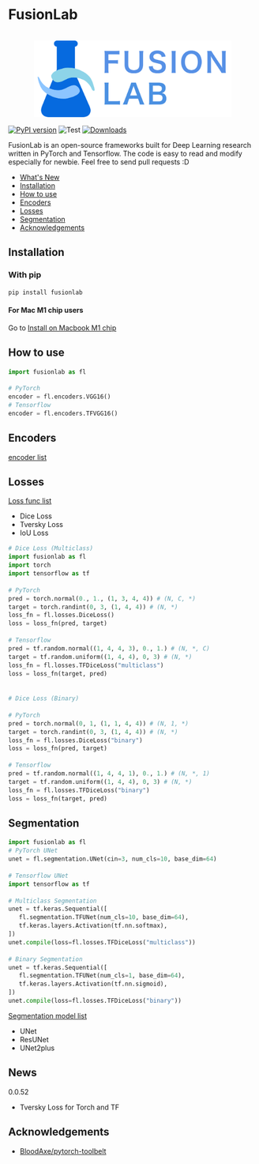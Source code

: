 # FusionLab

<p align="center">
    <br>
    <img src="assets/imgs/fusionlab_banner.png" width="400"/>
    <br>
<p>

[![PyPI version](https://badge.fury.io/py/fusionlab.svg)](https://badge.fury.io/py/fusionlab) ![Test](https://github.com/taipingeric/fusionlab/actions/workflows/python-app.yml/badge.svg)  [![Downloads](https://static.pepy.tech/badge/fusionlab)](https://pepy.tech/project/fusionlab)

FusionLab is an open-source frameworks built for Deep Learning research written in PyTorch and Tensorflow. The code is easy to read and modify 
especially for newbie. Feel free to send pull requests :D

* [What's New](#News)
* [Installation](#Installation)
* [How to use](#How-to-use)
* [Encoders](#Encoders)
* [Losses](#Losses)
* [Segmentation](#Segmentation)
* [Acknowledgements](#Acknowledgements)

## Installation

### With pip

```bash
pip install fusionlab
```

#### For Mac M1 chip users
Go to [Install on Macbook M1 chip](./configs/Install%20on%20Macbook%20M1.md) 

## How to use

```python
import fusionlab as fl

# PyTorch
encoder = fl.encoders.VGG16()
# Tensorflow
encoder = fl.encoders.TFVGG16()

```

## Encoders

[encoder list](fusionlab/encoders/README.md)

## Losses

[Loss func list](fusionlab/losses/README.md)
* Dice Loss
* Tversky Loss
* IoU Loss


```python
# Dice Loss (Multiclass)
import fusionlab as fl
import torch
import tensorflow as tf

# PyTorch
pred = torch.normal(0., 1., (1, 3, 4, 4)) # (N, C, *)
target = torch.randint(0, 3, (1, 4, 4)) # (N, *)
loss_fn = fl.losses.DiceLoss()
loss = loss_fn(pred, target)

# Tensorflow
pred = tf.random.normal((1, 4, 4, 3), 0., 1.) # (N, *, C)
target = tf.random.uniform((1, 4, 4), 0, 3) # (N, *)
loss_fn = fl.losses.TFDiceLoss("multiclass")
loss = loss_fn(target, pred)


# Dice Loss (Binary)

# PyTorch
pred = torch.normal(0, 1, (1, 1, 4, 4)) # (N, 1, *)
target = torch.randint(0, 3, (1, 4, 4)) # (N, *)
loss_fn = fl.losses.DiceLoss("binary")
loss = loss_fn(pred, target)

# Tensorflow
pred = tf.random.normal((1, 4, 4, 1), 0., 1.) # (N, *, 1)
target = tf.random.uniform((1, 4, 4), 0, 3) # (N, *)
loss_fn = fl.losses.TFDiceLoss("binary")
loss = loss_fn(target, pred)


```

## Segmentation

```python
import fusionlab as fl
# PyTorch UNet
unet = fl.segmentation.UNet(cin=3, num_cls=10, base_dim=64)

# Tensorflow UNet
import tensorflow as tf

# Multiclass Segmentation
unet = tf.keras.Sequential([
   fl.segmentation.TFUNet(num_cls=10, base_dim=64),
   tf.keras.layers.Activation(tf.nn.softmax),
])
unet.compile(loss=fl.losses.TFDiceLoss("multiclass"))

# Binary Segmentation
unet = tf.keras.Sequential([
   fl.segmentation.TFUNet(num_cls=1, base_dim=64),
   tf.keras.layers.Activation(tf.nn.sigmoid),
])
unet.compile(loss=fl.losses.TFDiceLoss("binary"))


```

[Segmentation model list](fusionlab/segmentation/README.md)

* UNet
* ResUNet
* UNet2plus

## News

0.0.52

* Tversky Loss for Torch and TF

## Acknowledgements

* [BloodAxe/pytorch-toolbelt](https://github.com/BloodAxe/pytorch-toolbelt)
